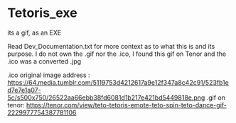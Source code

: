 # Tetoris_exe
its a gif, as an EXE

Read Dev_Documentation.txt for more context as to what this is and its purpose.
I do not own the .gif nor the .ico, I found this gif on Tenor and the .ico was a converted .jpg

.ico original image address : https://64.media.tumblr.com/5119753d4212617a9e12f347a8c42c91/523fb1ed7e7e1a07-5c/s500x750/26522aa66ebb38fd6081d1b217e421bd5449818e.png
.gif on tenor: https://tenor.com/view/teto-tetoris-emote-teto-spin-teto-dance-gif-2229977754387781106
